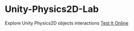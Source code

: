 # Unity-Physics2D-Lab
Explore Unity Physics2D objects interactions
[Test It Online](https://kevincastejon.github.io/Unity-Physics2D-Lab/)
